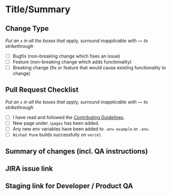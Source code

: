 # Title/Summary

## Change Type

*Put an `x` in all the boxes that apply, surround inapplicable with **`~~`** to strikethrough*

- [ ] Bugfix (non-breaking change which fixes an issue)
- [ ] Feature (non-breaking change which adds functionality)
- [ ] Breaking change (fix or feature that would cause existing functionality to change)

## Pull Request Checklist

*Put an `x` in all the boxes that apply, surround inapplicable with **`~~`** to strikethrough*

- [ ] I have read and followed the [Contributing Guidelines](https://atharva-cm.atlassian.net/wiki/spaces/OP/pages/19988481/Optiflow+Process+Document).
- [ ] New page under `/pages` has been added.
- [ ] Any new env variables have been added to `.env-example` or `.env`.
- [ ] `Nishad Pune` builds successfully on `vercel`.

## Summary of changes (incl. QA instructions)

## JIRA issue link

## Staging link for Developer / Product QA
